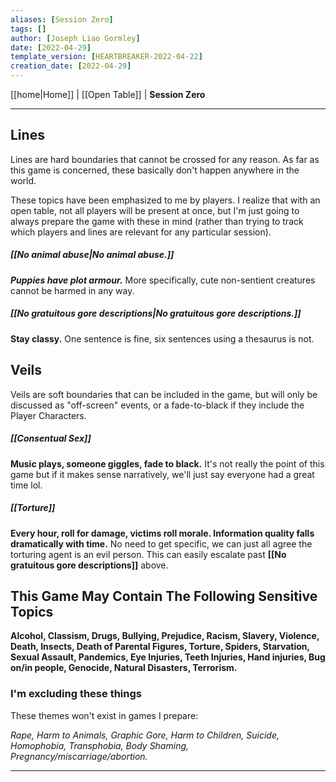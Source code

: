 ```yaml
---
aliases: [Session Zero]
tags: []
author: [Joseph Liao Gormley]
date: [2022-04-29]
template_version: [HEARTBREAKER-2022-04-22]
creation_date: [2022-04-29]
---
```

<!-- Home | Character Creation | -->
[[home|Home]] | [[Open Table]] | **Session Zero**
___
## Lines
Lines are hard boundaries that cannot be crossed for any reason. As far as this game is concerned, these basically don't happen anywhere in the world.

These topics have been emphasized to me by players. I realize that with an open table, not all players will be present at once, but I'm just going to always prepare the game with these in mind (rather than trying to track which players and lines are relevant for any particular session).

##### **[[No animal abuse|No animal abuse.]]**
***Puppies have plot armour.*** More specifically, cute non-sentient creatures cannot be harmed in any way.

##### [[No gratuitous gore descriptions|No gratuitous gore descriptions.]]
**Stay classy.** One sentence is fine, six sentences using a thesaurus is not.

## Veils
Veils are soft boundaries that can be included in the game, but will only be discussed as "off-screen" events, or a fade-to-black if they include the Player Characters.

##### **[[Consentual Sex]]**
**Music plays, someone giggles, fade to black.** It's not really the point of this game but if it makes sense narratively, we'll just say everyone had a great time lol.

##### [[Torture]]
**Every hour, roll for damage, victims roll morale. Information quality falls dramatically with time.** No need to get specific, we can just all agree the torturing agent is an evil person. This can easily escalate past **[[No gratuitous gore descriptions]]** above.

## This Game May Contain The Following Sensitive Topics
**Alcohol, Classism, Drugs, Bullying, Prejudice, Racism, Slavery, Violence, Death, Insects, Death of Parental Figures, Torture, Spiders, Starvation, Sexual Assault, Pandemics, Eye Injuries, Teeth Injuries, Hand injuries, Bug on/in people, Genocide, Natural Disasters, Terrorism.**

### I'm excluding these things
These themes won't exist in games I prepare:

*Rape, Harm to Animals, Graphic Gore, Harm to Children, Suicide, Homophobia, Transphobia, Body Shaming, Pregnancy/miscarriage/abortion.*

___
<!--*See also:* 
*References:*
*Source:* -->
<!-- Sources, read more, links, etc. -->
<!-- *Source: Entry by [[Mike Maxin]].* -->
<!-- Leave an empty line at the end, otherwise Exporter complains. -->
